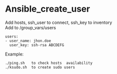 # Ansible_create_user

Add hosts, ssh_user to connect, ssh_key to inventory  
Add to /group_vars/users  
```
users:
- user_name: jhon.doe
  user_key: ssh-rsa ABCDEFG
```  
Example:  
```
./ping.sh	to check hosts  availability
./ksudo.sh	to create sudo users
```
